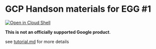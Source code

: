 # GCP Handson materials for EGG #1

[![Open in Cloud Shell](https://gstatic.com/cloudssh/images/open-btn.png)](https://ssh.cloud.google.com/cloudshell/open?cloudshell_git_repo=https://github.com/google-cloud-japan/egg-training-materials&cloudshell_working_dir=egg2-1&cloudshell_tutorial=tutorial.md)

**This is not an officially supported Google product**.

see [tutorial.md](tutorial.md) for more details

